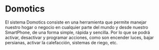 # Domotics
El sistema Domotics consiste en una herramienta que permite manejar nuestro hogar o negocio en cualquier parte del mundo y desde nuestro SmartPhone, de una forma simple, rápida y sencilla. Por lo que se podrá activar, desactivar y programar acciones, como son encender luces, bajar persianas, activar la calefacción, sistemas de riego, etc.

